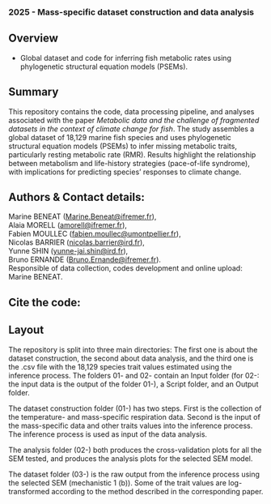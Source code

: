 ### 2025 - Mass-specific dataset construction and data analysis
## Overview
- Global dataset and code for inferring fish metabolic rates using phylogenetic structural equation models (PSEMs). 

## Summary
This repository contains the code, data processing pipeline, and analyses associated with the paper _Metabolic data and the challenge of fragmented datasets in the context of climate change for fish_. The study assembles a global dataset of 18,129 marine fish species and uses phylogenetic structural equation models (PSEMs) to infer missing metabolic traits, particularly resting metabolic rate (RMR). Results highlight the relationship between metabolism and life-history strategies (pace-of-life syndrome), with implications for predicting species’ responses to climate change.

## Authors & Contact details:
Marine BENEAT (Marine.Beneat@ifremer.fr),  
Alaia MORELL (amorell@ifremer.fr),  
Fabien MOULLEC (fabien.moullec@umontpellier.fr),  
Nicolas BARRIER (nicolas.barrier@ird.fr),  
Yunne SHIN (yunne-jai.shin@ird.fr),  
Bruno ERNANDE (Bruno.Ernande@ifremer.fr).  
Responsible of data collection, codes development and online upload: Marine BENEAT.

## Cite the code:


## Layout
The repository is split into three main directories: The first one is about the dataset construction, the second about data analysis, and the third one is the .csv file with the 18,129 species trait values estimated using the inference process. 
The folders 01- and 02- contain an Input folder (for 02-: the input data is the output of the folder 01-), a Script folder, and an Output folder.

The dataset construction folder (01-) has two steps. First is the collection of the temperature- and mass-specific respiration data. Second is the input of the mass-specific data and other traits values into the inference process. The inference process is used as input of the data analysis. 

The analysis folder (02-) both produces the cross-validation plots for all the SEM tested, and produces the analysis plots for the selected SEM model. 

The dataset folder (03-) is the raw output from the inference process using the selected SEM (mechanistic 1 (b)). Some of the trait values are log-transformed according to the method described in the corresponding paper. 
